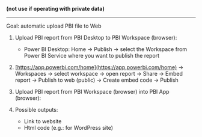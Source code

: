 **(not use if operating with private data)**

---

Goal: automatic upload PBI file to Web

1. Upload PBI report from PBI Desktop to PBI Workspace (browser):
	- Power BI Desktop: Home -> Publish -> select the Workspace from Power BI Service where you want to publish the report

2. [https://app.powerbi.com/home](https://app.powerbi.com/home) -> Workspaces -> select workspace -> open report -> Share -> Embed report -> Publish to web (public) -> Create embed code -> Publish

3. Upload PBI report from PBI Workspace (browser) into PBI App (browser):

4. Possible outputs:
	- Link to website
	- Html code (e.g.: for WordPress site)